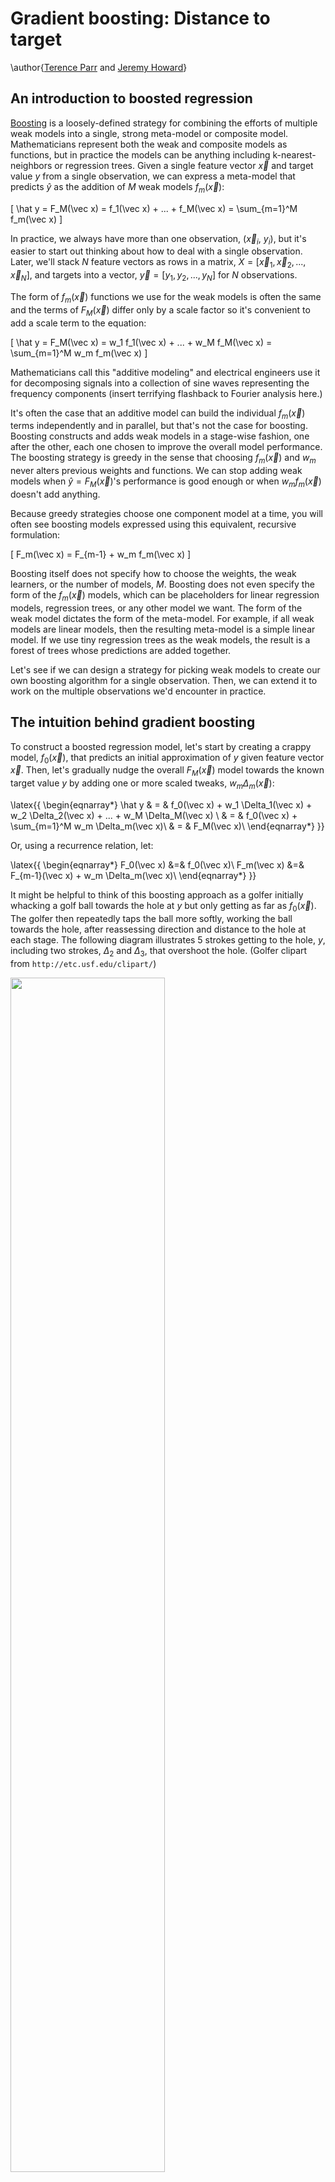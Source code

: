 # Gradient boosting: Distance to target

\author{[Terence Parr](http://parrt.cs.usfca.edu) and [Jeremy Howard](http://www.fast.ai/about/#jeremy)}

## An introduction to boosted regression

[Boosting](https://en.wikipedia.org/wiki/Boosting_\(meta-algorithm\)) is a loosely-defined strategy for combining the efforts of multiple weak models into a single, strong meta-model or composite model.   Mathematicians represent both the weak and composite models as functions, but in practice the models can be anything including k-nearest-neighbors or   regression trees. Given a single feature vector $\vec x$ and target value $y$ from a single observation, we can express a meta-model that predicts $\hat y$ as the addition of $M$ weak models $f_m(\vec x)$:

\[
\hat y = F_M(\vec x) = f_1(\vec x) + ...  + f_M(\vec x) = \sum_{m=1}^M f_m(\vec x)
\]

In practice, we always have more than one observation, ($\vec x_i$, $y_i$), but it's easier to start out thinking about how to deal with a single observation. Later, we'll stack $N$ feature vectors as rows in a matrix, $X = [\vec x_1, \vec x_2, ..., \vec x_N]$, and targets into a vector, $\vec y = [y_1, y_2, ..., y_N]$ for $N$ observations.

The form of $f_m(\vec x)$ functions we use for the weak models is often the same and the terms of $F_M(\vec x)$ differ only by a scale factor so it's convenient to add a scale term to the equation:

\[
\hat y = F_M(\vec x) = w_1 f_1(\vec x) + ...  + w_M f_M(\vec x) = \sum_{m=1}^M w_m f_m(\vec x)
\]

Mathematicians call this "additive modeling" and electrical engineers use it for decomposing signals into a collection of sine waves representing the frequency components (insert terrifying flashback to Fourier analysis here.) 

It's often the case that an additive model can build the individual $f_m(\vec x)$ terms independently and in parallel, but that's not the case for boosting. Boosting constructs and adds weak models in a stage-wise fashion, one after the other, each one chosen to improve the overall model performance. The boosting strategy is greedy in the sense that choosing $f_m(\vec x)$ and $w_m$ never alters previous weights and functions. We can stop adding weak models when $\hat y = F_M(\vec x)$'s performance is good enough or when $w_m f_m(\vec x)$ doesn't add anything.  <!-- When we care about distinguishing between the various $\hat y$ for different values of $M$, we can use $\hat y^{(i)}$ to represent $F_m(\vec x)$. (We can't use the simpler notation $\hat y_m$ because that means target value $i$ within the $\hat {\vec y}$ vector.)-->

Because greedy strategies choose one component model at a time, you will often see boosting models expressed using this equivalent, recursive formulation:

\[
F_m(\vec x) = F_{m-1} + w_m f_m(\vec x)
\]

Boosting itself does not specify how to choose the weights, the weak learners, or the number of models, $M$.   Boosting does not even specify the form of the $f_m(\vec x)$ models, which can be placeholders for linear regression models, regression trees, or any other model we want.  The form of the weak model dictates the form of the meta-model. For example, if all weak models are linear models, then the resulting meta-model is a simple linear model. If we use tiny regression trees as the weak models, the result is a forest of trees whose predictions are added together.

Let's see if we can design a strategy for picking weak models to create our own boosting algorithm for a single observation. Then, we can extend it to work on the multiple observations we'd encounter in practice.

## The intuition behind gradient boosting

To construct a boosted regression model, let's start by creating a crappy model, $f_0(\vec x)$, that predicts an initial approximation of $y$ given feature vector $\vec x$. Then, let's gradually nudge the overall $F_M(\vec x)$ model towards the known target value $y$ by adding one or more scaled tweaks, $w_m \Delta_m(\vec x)$:

\latex{{
\begin{eqnarray*}
\hat y & = & f_0(\vec x) + w_1 \Delta_1(\vec x) + w_2 \Delta_2(\vec x) + ...  + w_M \Delta_M(\vec x) \\
 & = & f_0(\vec x) + \sum_{m=1}^M w_m \Delta_m(\vec x)\\
 & = & F_M(\vec x)\\
\end{eqnarray*}
}}

Or, using a recurrence relation, let:

\latex{{
\begin{eqnarray*}
F_0(\vec x) &=& f_0(\vec x)\\
F_m(\vec x) &=& F_{m-1}(\vec x) + w_m \Delta_m(\vec x)\\
\end{eqnarray*}
}}

It might be helpful to think of this boosting approach as a golfer initially whacking a golf ball towards the hole at $y$ but only getting as far as $f_0(\vec x)$. The golfer then repeatedly taps the ball more softly, working the ball towards the hole, after reassessing direction and distance to the hole at each stage. The following diagram illustrates 5 strokes getting to  the hole, $y$, including two strokes, $\Delta_2$ and $\Delta_3$, that overshoot the hole. (Golfer clipart from `http://etc.usf.edu/clipart/`)

<img src="images/golf-dir-vector.png" width="70%">

After the initial stroke, the golfer determines the appropriate nudge by computing the  difference between $y$ and the first approximation, $y - F_0(\vec x)$. (We can let $\vec x$ be the hole number 1-18, but it doesn't really matter since we're only working with one observation for illustration purposes.) This difference is often called the *residual*, but it's more general for gradient boosting to think of this as the *direction vector* from the current $\hat y$, $F_m(\vec x)$, to the true $y$.   Using the direction vector as our nudge, means training $\Delta_m (\vec x)$ on value $y - F_{m-1}(\vec x)$ for our base weak models.  As with any machine learning model, our $\Delta_m$ models will not have perfect recall and precision, so we should expect $\Delta_m$ to give a noisy prediction instead of exactly $y - F_{m-1}(\vec x)$. 

As an example, let's say that the hole is at $y$=100 yards, $f_0(\vec x)=70$, and all of our weights are $w_m = 1$. Manually boosting, we might see a sequence like the following, depending on the imprecise $\Delta_m$ strokes made by the golfer:

\latex{{
{\small
\begin{tabular}[t]{llll}
{\bf Boosted}&{\bf Model}&{\bf Train} $\Delta_m$&{\bf Noisy}\\
{\bf Model} & {\bf Output} $\hat y$ & {\bf on} $y - \hat y$ & {\bf Prediction} $\Delta_m$\\
\hline
$F_0$ & 70 & 100-70=30 & $\Delta_1$ = 15\\
$F_1 = F_0 + \Delta_1$ & 70+15=85 & 100-85=15 & $\Delta_2$ = 20 \\
$F_2 = F_1 + \Delta_2$ & 85+20=105 & 100-105={\bf -5} & $\Delta_3$ = {\bf -10} \\
$F_3 = F_2 + \Delta_3$ & 105-10=95 & 100-95=5 & $\Delta_4$ = 5 \\
$F_4 = F_3 + \Delta_4$ & 95+5=100 & &  \\
\end{tabular}
}
}}

A GBM implementation would have to choose weights, $w_m$, appropriately to make sure $\hat y$ converges on $y$ instead of oscillating back and forth forever, among other things. An overall learning rate variable, $\eta$, is also typically used to speed up or slow down the overall approach of $\hat y$ to $y$, which also helps to alleviate oscillation. (Ideally, the jumps would shorten as we approach.)

To show how flexible this technique is, consider training the weak models on just the direction of $y$, rather than the magnitude and direction of $y$. In other words, we would train the $\Delta_m (\vec x)$ on $sign(y - \hat y)$, not $y - \hat y$. The $sign(z)$ (or $sgn(z)$) function expresses the direction as one of $\{-1, 0, +1\}$. We'd have to change how we pick the weights, but both $sign(y - \hat y)$ and $y - \hat y$ point us in the right direction. 

For the single observation case, both final $F_M$ models would converge to the same value, but that's not the case for multiple observations. In the general case, these two direction vector definitions lead the overall model to converge on different predicted target $\hat {\vec y}$ columns; naturally, their hops through the predicted values would also be different. In <a href="descent.html">Gradient boosting performs gradient descent</a>, we'll show that these two direction vector definitions are optimizing different measures of model performance.

If you understand this golfer example, then you understand the key intuition behind boosting for regression, at least for a single observation.  Yup, that's it. Of course, we don't have the tools yet to prove this model converges on a useful approximation $\hat y$ or even that it terminates, but we wanted to show that the GBM idea itself is not hard to grok.

There are several things to reinforce before moving on:

<ul>
	<li>The weak models learn direction **vectors**, not just magnitudes.
	<li>The initial model $f_0(\vec x)$ is trying to learn $y$ given $\vec x$, but the $\Delta_m (\vec x)$ tweaks are trying to learn direction vectors given $\vec x$.
	<li>All weak models, $f_0(\vec x)$ and $\Delta_m(\vec x)$, train on the original feature vector $\vec x$.
	<li>Two common direction vector choices are $sign(y-F_{m-1}(\vec x))$ and $y-F_{m-1}(\vec x)$.
</ul>

Let's walk through a concrete example to see what gradient boosting looks like on more than one observation.

## Gradient boosting regression by example

Imagine that we have square footage data on five apartments and their rent prices in dollars per month as our training data:

<pyeval label="examples" hide=true>
import pandas as pd
import matplotlib.pyplot as plt
from matplotlib import rc
import matplotlib
import numpy as np
from scipy.optimize import minimize_scalar
from sklearn.metrics import mean_squared_error, mean_absolute_error
#rc('text', usetex=True)
matplotlib.rcParams['mathtext.fontset'] = 'cm'
matplotlib.rcParams['mathtext.rm'] = 'serif'
matplotlib.rc('xtick', labelsize=13) 
matplotlib.rc('ytick', labelsize=13) 

bookcolors = {'crimson': '#a50026', 'red': '#d73027', 'redorange': '#f46d43',
              'orange': '#fdae61', 'yellow': '#fee090', 'sky': '#e0f3f8', 
              'babyblue': '#abd9e9', 'lightblue': '#74add1', 'blue': '#4575b4',
              'purple': '#313695'}
# can't end with quote
</pyeval>

<pyeval label="examples" output="df" hide=true>
def data():
    df = pd.DataFrame(data={"sqfeet":[700,950,800,900,750]})
    df["rent"] = pd.Series([1125,1350,1135,1300,1150])
    df = df.sort_values('sqfeet')
    return df

df = data()
</pyeval>

where row $i$ is an observation with one-dimensional feature vector $\vec x_i$ (bold $\vec x$) and target value $y_i$. Matrix $X = [\vec x_1, \vec x_2, ..., \vec x_n]$ holds all  feature vectors and $\vec y$ (bold $\vec y$) is the entire `rent` column $\vec y = [y_1, y_2, ..., y_n]$. $F_m(\vec x_i)$ yields a predicted value but $F_m(X)$ yields a predicted target vector, one value for each $\vec x_i$.

From this data, we'd like to build a GBM to predict rent price given square footage. To move towards $\vec y$ from any $\hat {\vec y}$, we can use any direction vector we want, but let's start with $\vec y-\hat{\vec y}$. Then, in [Heading in the right direction](L1-loss.html), we'll see how it also works for $sign(\vec y-\hat{\vec y})$.

Let's use the mean (average) of the rent prices as our initial model: $F_0(\vec x_i)$ = $f_0(\vec x_i)$ = 1200 for all $i$: $F_0(X) = 1200$. Once we have $F_0$, we compute $F_1$ by subtracting the previous estimate from the target, $\vec y - F_0$:

<pyeval label="examples" hide=true>
def stub_predict(x_train, y_train, split):
    left = y_train[x_train<split]
    right = y_train[x_train>split]
    lmean = np.mean(left)
    rmean = np.mean(right)    
    return [lmean if x<split else rmean for x in x_train]

eta = 0.70
splits = [None,850, 850, 925] # manually pick them
stages = 4

def boost(df, xcol, ycol, splits, eta, stages):
    """
    Update df to have direction_i, delta_i, F_i.
    Return MSE, MAE
    """
    f0 = df[ycol].mean()
    df['F0'] = f0

    for s in range(1,stages):
        df[f'dir{s}'] = df[ycol] - df[f'F{s-1}']
        df[f'delta{s}'] = stub_predict(df[xcol], df[f'dir{s}'], splits[s])
        df[f'F{s}'] = df[f'F{s-1}'] + eta * df[f'delta{s}']

    mse = [mean_squared_error(df[ycol], df['F'+str(s)]) for s in range(stages)]
    mae = [mean_absolute_error(df[ycol], df['F'+str(s)]) for s in range(stages)]
    return mse, mae

mse,mae = boost(df, 'sqfeet', 'rent', splits, eta, stages)
</pyeval>

<!--
<pyeval label="examples" hide=true>
# manually print table in python
# for small phone, make 2 tables
for i in range(len(df)):
    print( " & ".join([f"{int(v)}" for v in df.iloc[i,0:4]]), r"\\")

print
for i in range(len(df)):
    print( " & ".join([f"{int(v)}" for v in df.iloc[i,4:]]), r"\\")
	
print("F0 MSE", mean_squared_error(df.rent, df.F0), "MAE", mean_absolute_error(df.rent, df.F0))
print("F1 MSE", mean_squared_error(df.rent, df.F1), "MAE", mean_absolute_error(df.rent, df.F1))
print("F2 MSE", mean_squared_error(df.rent, df.F2), "MAE", mean_absolute_error(df.rent, df.F2))
print("F3 MSE", mean_squared_error(df.rent, df.F3), "MAE", mean_absolute_error(df.rent, df.F3))
</pyeval>
-->

\latex{{
{\small
\begin{tabular}[t]{rrrr}
{\bf sqfeet} & {\bf rent} & $F_0$ & $\vec y-F_0$ \\
\hline
700 & 1125 & 1212 & -87 \\
750 & 1150 & 1212 & -62 \\
800 & 1135 & 1212 & -77 \\
900 & 1300 & 1212 & 88 \\
950 & 1350 & 1212 & 138 \\
\end{tabular}
}
}}

The last column shows not only the direction but the magnitude of the difference between where we are, $F_0(X)$, and where we want to go, $\vec y$. The red vectors in the following diagram are a visualization of the difference vectors from our initial model to the rent target values.

<pyfig label=examples hide=true width="35%">
f0 = df.rent.mean()
fig, ax = plt.subplots(nrows=1, ncols=1, figsize=(4, 2.5), sharex=True)
plt.tight_layout()
ax.plot(df.sqfeet,df.rent,'o', linewidth=.8, markersize=4)
ax.plot([df.sqfeet.min()-10,df.sqfeet.max()+10], [f0,f0],
         linewidth=.8, linestyle='--', c='k')
ax.set_xlim(df.sqfeet.min()-10,df.sqfeet.max()+10)
ax.text(815, f0+15, r"$f_0({\bf x})$", fontsize=20)

ax.set_ylabel(r"Rent $y$", fontsize=20)
ax.set_xlabel(r"${\bf x}$", fontsize=20)

# draw arrows
for x,y,yhat in zip(df.sqfeet,df.rent,df.F0):
    if y-yhat!=0:
        ax.arrow(x, yhat, 0, y-yhat,
                  length_includes_head=True,
                  fc='r', ec='r',
                  linewidth=0.8,
                  head_width=4, head_length=15,  
                 )

plt.show()
</pyfig>

Next, we train a weak model, $\Delta_1$, to predict that  difference vector. A perfect model, $\Delta_1$, would yield exactly $\vec y-F_0(X)$, meaning that we'd be done after one step since $F_1(X)$ would be $F_1(X) = F_0(X) + \vec y - F_0(X)$, or just $\vec y$. Because it imperfectly captures that difference, $F_1(X)$ is still not quite $\vec y$, so we need to keep going for a few stages. To keep things simple, we can use a weight of $w_i$ = 1 everywhere so that our recurrence relation for all feature vectors looks like:

\[
F_m(X) = F_{m-1}(X) + \eta \Delta_m(X)
\]

We use a learning rate of $\eta = 0.7$ because of an experiment shown below, so $F_1 = F_0 + 0.7  \Delta_1$, $F_2 = F_1 + 0.7  \Delta_2$, and so on. The following table summarizes the intermediate values of the various key "players":

\latex{{
{\small
\begin{tabular}[t]{rrrrrrrr}
$\Delta_1$ & $F_1$ & $\vec y-F_1$ & $\Delta_2$ & $F_2$ & $\vec y - F_2$ & $\Delta_3$ & $F_3$\\
\hline
-75 & 1159 & -34 & -22 & 1143 & -18 & -8 & 1137 \\
-75 & 1159 & -9 & -22 & 1143 & 6 & -8 & 1137 \\
-75 & 1159 & -24 & -22 & 1143 & -8 & -8 & 1137 \\
113 & 1291 & 8 & 33 & 1314 & -14 & -8 & 1308 \\
113 & 1291 & 58 & 33 & 1314 & 35 & 35 & 1339 \\
\end{tabular}
}
}}

It helps to keep in mind that we are always training on the direction vector $\vec y - F_{m-1}$ but get imperfect model $\Delta_m$. The best way to visualize the learning of $\vec y-F_{m-1}$ difference vectors by weak models, $\Delta_m$, is by looking at the difference vectors and model predictions horizontally on the same scale Y-axis:

<pyfig label=examples hide=true width="90%">
def draw_stub(ax, x_train, y_train, y_pred, split, stage):
    line1, = ax.plot(x_train, y_train, 'o',
                     markersize=4,
                     label=f"$y-F_{stage-1}$")
    label = r"$\Delta_"+str(stage)+r"({\bf x})$"
    left = y_pred[x_train<split]
    right = y_pred[x_train>split]
    lmean = np.mean(left)
    rmean = np.mean(right)
    line2, = ax.plot([x_train.min()-10,split], [lmean,lmean],
             linewidth=.8, linestyle='--', c='k', label=label)
    ax.plot([split,x_train.max()+10], [rmean,rmean],
             linewidth=.8, linestyle='--', c='k')
    ax.plot([split,split], [lmean,rmean],
             linewidth=.8, linestyle='--', c='k')
    ax.plot([x_train.min()-10,x_train.max()+10], [0,0],
             linewidth=.8, linestyle=':', c='k')
    ax.legend(handles=[line1,line2], fontsize=16,
              loc='upper left', 
              labelspacing=.1,
              handletextpad=.2,
              handlelength=.7,
              frameon=True)

def draw_residual(ax, x_train, y_train, y_hat):
    for x,y,yhat in zip(x_train, y_train, y_hat):
        if y-yhat!=0:
            ax.arrow(x, yhat, 0, y-yhat,
                      length_includes_head=True,
                      fc='r', ec='r',
                      linewidth=0.8,
                     )

fig, axes = plt.subplots(nrows=1, ncols=3, figsize=(10, 3.5), sharey=True)

axes[0].set_ylabel(r"$y-\hat y$", fontsize=20)
for a in range(3):
    axes[a].set_xlabel(r"${\bf x}$", fontsize=20)
    
draw_stub(axes[0], df.sqfeet, df.dir1, df.delta1, splits[1], stage=1)
draw_residual(axes[0], df.sqfeet,df.dir1,df.delta1)

draw_stub(axes[1], df.sqfeet, df.dir2, df.delta2, splits[2], stage=2)
draw_residual(axes[1], df.sqfeet,df.dir2,df.delta2)

draw_stub(axes[2], df.sqfeet, df.dir3, df.delta3, splits[3], stage=3)
draw_residual(axes[2], df.sqfeet,df.dir3,df.delta3)

plt.tight_layout()
plt.show()
</pyfig>

The dashed lines indicate the actual predictions of $\Delta_m$, the blue dots are the difference vectors, and the dotted line is the origin at 0. The predictions are step functions because we've used a *regression tree stub* as our base weak model with manually-selected split points (850, 850, and 925). Here are the three stubs implementing our $\Delta_m$ weak models:

<img src="images/stubs-mse.svg" width="90%">

<aside title="Regression tree stubs">
A regression tree stub is a regression tree with a single root and two children that splits on a single variable, which is what we have here, at a single threshold. (If we had more than a single value in our feature vectors, we'd have to build a taller tree that tested more variables; to avoid over fitting, we don't want very tall trees, however.) If a test value is less than the threshold, the model yields the average of the training samples in the left leaf. If the test value is greater than or equal to the threshold, the model yields the average of the train examples in the right leaf. 

\todo{why those splits?}

</aside>

The composite model sums together all of the weak models so let's visualize the sum of the weak models:

\todo{show  Delta one and Delta to then Delta two and Delta three}

<pyeval label=examples hide=true>
eta = 0.7
df = data()
mse,mae = boost(df, 'sqfeet', 'rent', splits, eta, stages)
df['deltas'] = eta * df[['delta1','delta2','delta3']].sum(axis=1) # sum deltas
df[['sqfeet','rent','F0','delta1','delta2','delta3','deltas']]
</pyeval>

<pyfig label=examples hide=true width="45%">
fig, ax = plt.subplots(nrows=1, ncols=1, figsize=(6.1, 3))

# plot deltas
line1, = ax.plot(df.sqfeet,df.dir1, 'o', label=r'$y-f_0$')

prevx = np.min(df.sqfeet)
prevy = 0
splitys = []
for s in splits[1:]:
    if s>prevx: # ignore splits at same spot for plotting
        y = np.mean(df.deltas[(df.sqfeet>prevx)&(df.sqfeet<=s)]) # all same, get as one
        splitys.append(y)
        #print(prevx,s,"=>",y)
        ax.plot([prevx,s], [y,y], linewidth=.8, linestyle='--', c='k')
    # draw verticals
    prevx = s
    prevy = y

last = np.max(df.sqfeet)
y = np.mean(df.deltas[(df.sqfeet>prevx)&(df.sqfeet<=last)]) # all same, get as one
#print(prev,last,"=>",y)
splitys.append(y)
line2, = ax.plot([prevx,last], [y,y], linewidth=.8, linestyle='--', c='k',
                label=r"$\eta (\Delta_1+\Delta_2+\Delta_3)$")

ax.plot([splits[1],splits[1]], [splitys[0], splitys[1]], linewidth=.8, linestyle='--', c='k')
ax.plot([splits[3],splits[3]], [splitys[1], splitys[2]], linewidth=.8, linestyle='--', c='k')
ax.plot([s,s], [prevy,y], linewidth=.8, linestyle='--', c='k')

ax.set_ylabel(r"Sum $\Delta_m$ models", fontsize=16)
ax.set_xlabel(r"${\bf x}$", fontsize=20)

ax.set_yticks([-100,-50,0,50,100,150])

ax.legend(handles=[line1,line2], fontsize=16,
          loc='upper left', 
          labelspacing=.1,
          handletextpad=.2,
          handlelength=.7,
          frameon=True)

plt.tight_layout()
plt.show()
</pyfig>

If we add all of those weak models to the initial $f_0$ average model, we see that the full composite model is a very good predictor of the actual rent values:

<pyfig label=examples hide=true width="45%">
# Hideous manual computation of composite graph but...

fig, ax = plt.subplots(nrows=1, ncols=1, figsize=(6.1, 3))

# plot deltas
line1, = ax.plot(df.sqfeet,df.rent, 'o', label=r'$y$')

prevx = np.min(df.sqfeet)
prevy = df.F0
splitys = []
for s in splits[1:]:
    if s>prevx: # ignore splits at same spot for plotting
        y = np.mean(df.F0+df.deltas[(df.sqfeet>prevx)&(df.sqfeet<=s)]) # all same, get as one
        splitys.append(y)
        #print(prevx,s,"=>",y)
        ax.plot([prevx,s], [y,y], linewidth=.8, linestyle='--', c='k')
    # draw verticals
    prevx = s
    prevy = y

last = np.max(df.sqfeet)
y = np.mean(df.F0+df.deltas[(df.sqfeet>prevx)&(df.sqfeet<=last)]) # all same, get as one
#print(prev,last,"=>",y)
splitys.append(y)
line2, = ax.plot([prevx,last], [y,y], linewidth=.8, linestyle='--', c='k',
                label=r"$f_0 + \eta (\Delta_1+\Delta_2+\Delta_3)$")

ax.plot([splits[1],splits[1]], [splitys[0], splitys[1]], linewidth=.8, linestyle='--', c='k')
ax.plot([splits[3],splits[3]], [splitys[1], splitys[2]], linewidth=.8, linestyle='--', c='k')
ax.plot([s,s], [prevy,y], linewidth=.8, linestyle='--', c='k')

ax.set_ylabel(r"Rent", fontsize=16)
ax.set_xlabel(r"${\bf x}$", fontsize=20)

ax.set_yticks(np.arange(1150,1351,50))

ax.legend(handles=[line1,line2], fontsize=16,
          loc='upper left', 
          labelspacing=.1,
          handletextpad=.2,
          handlelength=.7,
          frameon=True)

plt.tight_layout()
plt.show()
</pyfig>

Let's turn to the hyper-parameters now.  We used weight $w_m = 1$ in this manually-computed example, but a real implementation would choose the optimal weights so that each $w_m \Delta_m(\vec x)$ term minimized the mean squared error, $\sum_i^N(y_i - F_m(\vec x_i))^2$, of model $F_m$ across all $N$ observations. 

The primary value of the learning rate, or "*shrinkage*" as some papers call it, is to reduce overfitting of the overall model. As Chen and Guestrin say in [XGBoost: A Scalable Tree Boosting System](https://arxiv.org/pdf/1603.02754.pdf), "*shrinkage reduces the influence of each individual tree and leaves space for future trees to improve the model.*"  There are a number of articles on the web about tuning the learning rate and other hyper-parameters, such as Jason Brownlee's [Tune Learning Rate for Gradient Boosting with XGBoost in Python](https://machinelearningmastery.com/tune-learning-rate-for-gradient-boosting-with-xgboost-in-python).  The following graph shows how the mean squared error changes as we add more weak models, illustrated with a few different learning rates.  

<pyeval label="examples" hide=true>
# Compute MSE
stages = 4
df = data() # fresh data

df_mse = pd.DataFrame(data={"stage":range(stages)})

for eta in np.arange(.5, 1, .1):
    mse,mae = boost(df, 'sqfeet', 'rent', splits, eta, stages)
    df_mse[f'mse_{eta:.2f}'] = mse

mse = [mean_squared_error(df.rent, df[f'F{s}']) for s in range(4)]
df_mse
</pyeval>

<pyfig label=examples hide=true width="45%">
fig, ax = plt.subplots(nrows=1, ncols=1, figsize=(6, 4), sharex=True)

maxy = 1500

max_eta = 1
min_eta = .5
mins = []
for eta in np.arange(min_eta, max_eta, .1):
    mins.append( np.min(df_mse[f'mse_{eta:.2f}']) )

print (mins)
min_eta_index = np.argmin(mins)
print("Best index is ", min_eta_index, list(np.arange(min_eta, max_eta, .1))[min_eta_index])

i = 0
for eta in np.arange(min_eta, max_eta, .1):
    color = 'grey'
    lw = .8
    ls = ':'
    if i==min_eta_index:
        color = bookcolors['blue']
        lw = 1.7
        ls = '-'
    ax.plot(df_mse.stage,df_mse[f'mse_{eta:.2f}'],
            linewidth=lw,
            linestyle=ls,
            c=color)
    xloc = 1.2
    yloc = (df_mse[f'mse_{eta:.2f}'].values[1] + df_mse[f'mse_{eta:.2f}'].values[2])/2
    if yloc>maxy:
        yloc = maxy-100
        xloc +=  .5
    ax.text(xloc, yloc, f"$\\eta={eta:.1f}$",
            fontsize=16)
    i += 1

plt.axis([0,stages-1,0,maxy])

ax.set_ylabel(r"Mean Squared Error", fontsize=16)
ax.set_xlabel(r"Number of stages $M$", fontsize=16)
ax.set_title(r'Effect of learning rate $\eta$ on MSE of $F_M({\bf x})$', fontsize=16)
ax.set_xticks(range(0,stages))

plt.tight_layout()
plt.show()
</pyfig>

Ultimately, we picked $\eta=0.7$ as it looked like it reaches the minimum error at stage $M=3$.

The idea of using a learning rate to reduce overfitting in models that optimize cost functions to learn, such as deep learning neural networks, is very common. Rather than using a constant learning rate, though, we can start the learning rate out energetically and gradually slow it down as the model approaches optimality; this proves very effective in practice.
